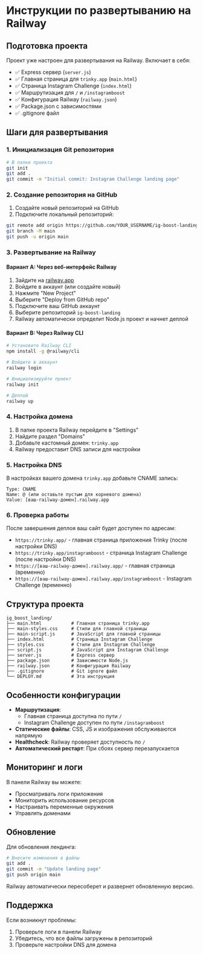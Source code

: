 # Инструкции по развертыванию на Railway

## Подготовка проекта

Проект уже настроен для развертывания на Railway. Включает в себя:

- ✅ Express сервер (`server.js`)
- ✅ Главная страница для `trinky.app` (`main.html`)
- ✅ Страница Instagram Challenge (`index.html`)
- ✅ Маршрутизация для `/` и `/instagramboost`
- ✅ Конфигурация Railway (`railway.json`)
- ✅ Package.json с зависимостями
- ✅ .gitignore файл

## Шаги для развертывания

### 1. Инициализация Git репозитория

```bash
# В папке проекта
git init
git add .
git commit -m "Initial commit: Instagram Challenge landing page"
```

### 2. Создание репозитория на GitHub

1. Создайте новый репозиторий на GitHub
2. Подключите локальный репозиторий:

```bash
git remote add origin https://github.com/YOUR_USERNAME/ig-boost-landing.git
git branch -M main
git push -u origin main
```

### 3. Развертывание на Railway

#### Вариант A: Через веб-интерфейс Railway

1. Зайдите на [railway.app](https://railway.app)
2. Войдите в аккаунт (или создайте новый)
3. Нажмите "New Project"
4. Выберите "Deploy from GitHub repo"
5. Подключите ваш GitHub аккаунт
6. Выберите репозиторий `ig-boost-landing`
7. Railway автоматически определит Node.js проект и начнет деплой

#### Вариант B: Через Railway CLI

```bash
# Установите Railway CLI
npm install -g @railway/cli

# Войдите в аккаунт
railway login

# Инициализируйте проект
railway init

# Деплой
railway up
```

### 4. Настройка домена

1. В папке проекта Railway перейдите в "Settings"
2. Найдите раздел "Domains"
3. Добавьте кастомный домен: `trinky.app`
4. Railway предоставит DNS записи для настройки

### 5. Настройка DNS

В настройках вашего домена `trinky.app` добавьте CNAME запись:

```
Type: CNAME
Name: @ (или оставьте пустым для корневого домена)
Value: [ваш-railway-домен].railway.app
```

### 6. Проверка работы

После завершения деплоя ваш сайт будет доступен по адресам:
- `https://trinky.app/` - главная страница приложения Trinky (после настройки DNS)
- `https://trinky.app/instagramboost` - страница Instagram Challenge (после настройки DNS)
- `https://[ваш-railway-домен].railway.app/` - главная страница (временно)
- `https://[ваш-railway-домен].railway.app/instagramboost` - Instagram Challenge (временно)

## Структура проекта

```
ig_boost_landing/
├── main.html           # Главная страница trinky.app
├── main-styles.css     # Стили для главной страницы
├── main-script.js      # JavaScript для главной страницы
├── index.html          # Страница Instagram Challenge
├── styles.css          # Стили для Instagram Challenge
├── script.js           # JavaScript для Instagram Challenge
├── server.js           # Express сервер
├── package.json        # Зависимости Node.js
├── railway.json        # Конфигурация Railway
├── .gitignore          # Git ignore файл
└── DEPLOY.md           # Эта инструкция
```

## Особенности конфигурации

- **Маршрутизация**: 
  - Главная страница доступна по пути `/`
  - Instagram Challenge доступен по пути `/instagramboost`
- **Статические файлы**: CSS, JS и изображения обслуживаются напрямую
- **Healthcheck**: Railway проверяет доступность по `/`
- **Автоматический рестарт**: При сбоях сервер перезапускается

## Мониторинг и логи

В панели Railway вы можете:
- Просматривать логи приложения
- Мониторить использование ресурсов
- Настраивать переменные окружения
- Управлять доменами

## Обновление

Для обновления лендинга:

```bash
# Внесите изменения в файлы
git add .
git commit -m "Update landing page"
git push origin main
```

Railway автоматически пересоберет и развернет обновленную версию.

## Поддержка

Если возникнут проблемы:
1. Проверьте логи в панели Railway
2. Убедитесь, что все файлы загружены в репозиторий
3. Проверьте настройки DNS для домена
